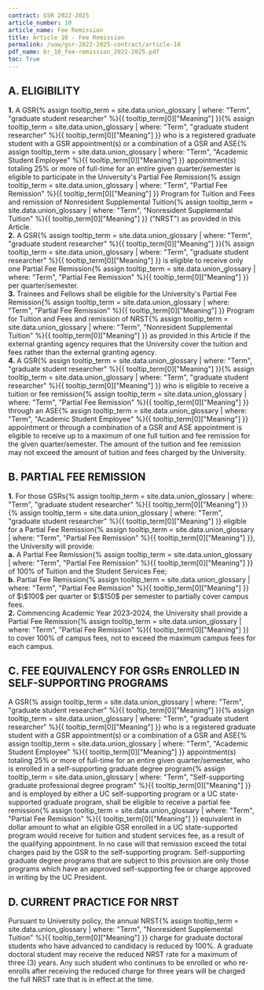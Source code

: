 ```yaml
---
contract: GSR 2022-2025
article_number: 10
article_name: Fee Remission 
title: Article 10 - Fee Remission 
permalink: /uaw/gsr-2022-2025-contract/article-10
pdf_name: br_10_fee-remission_2022-2025.pdf
toc: True
---
```



## A. ELIGIBILITY

<div class="lvl2"><b>1.</b> A <span class="tooltip"><span class="tooltip">GSR<span class="tooltip-text">{% assign tooltip_term = site.data.union_glossary | where: "Term", "graduate student researcher" %}{{ tooltip_term[0]["Meaning"] }}</span></span><span class="tooltip-text">{% assign tooltip_term = site.data.union_glossary | where: "Term", "graduate student researcher" %}{{ tooltip_term[0]["Meaning"] }}</span></span> who is a registered graduate student with a GSR appointment(s) or a combination of a GSR and <span class="tooltip">ASE<span class="tooltip-text">{% assign tooltip_term = site.data.union_glossary | where: "Term", "Academic Student Employee" %}{{ tooltip_term[0]["Meaning"] }}</span></span> appointment(s) totaling 25% or more of full-time for an entire given quarter/semester is eligible to participate in the University's <span class="tooltip">Partial Fee Remission<span class="tooltip-text">{% assign tooltip_term = site.data.union_glossary | where: "Term", "Partial Fee Remission" %}{{ tooltip_term[0]["Meaning"] }}</span></span> Program for Tuition and Fees and remission of <span class="tooltip">Nonresident Supplemental Tuition<span class="tooltip-text">{% assign tooltip_term = site.data.union_glossary | where: "Term", "Nonresident Supplemental Tuition" %}{{ tooltip_term[0]["Meaning"] }}</span></span> ("NRST") as provided in this Article.</div>
<div class="lvl2"><b>2.</b> A <span class="tooltip"><span class="tooltip">GSR<span class="tooltip-text">{% assign tooltip_term = site.data.union_glossary | where: "Term", "graduate student researcher" %}{{ tooltip_term[0]["Meaning"] }}</span></span><span class="tooltip-text">{% assign tooltip_term = site.data.union_glossary | where: "Term", "graduate student researcher" %}{{ tooltip_term[0]["Meaning"] }}</span></span> is eligible to receive only one <span class="tooltip">Partial Fee Remission<span class="tooltip-text">{% assign tooltip_term = site.data.union_glossary | where: "Term", "Partial Fee Remission" %}{{ tooltip_term[0]["Meaning"] }}</span></span> per quarter/semester.</div>
<div class="lvl2"><b>3.</b> Trainees and Fellows shall be eligible for the University's <span class="tooltip">Partial Fee Remission<span class="tooltip-text">{% assign tooltip_term = site.data.union_glossary | where: "Term", "Partial Fee Remission" %}{{ tooltip_term[0]["Meaning"] }}</span></span> Program for Tuition and Fees and remission of <span class="tooltip">NRST<span class="tooltip-text">{% assign tooltip_term = site.data.union_glossary | where: "Term", "Nonresident Supplemental Tuition" %}{{ tooltip_term[0]["Meaning"] }}</span></span> as provided in this Article if the external granting agency requires that the University cover the tuition and fees rather than the external granting agency.</div>
<div class="lvl2"><b>4.</b> A <span class="tooltip"><span class="tooltip">GSR<span class="tooltip-text">{% assign tooltip_term = site.data.union_glossary | where: "Term", "graduate student researcher" %}{{ tooltip_term[0]["Meaning"] }}</span></span><span class="tooltip-text">{% assign tooltip_term = site.data.union_glossary | where: "Term", "graduate student researcher" %}{{ tooltip_term[0]["Meaning"] }}</span></span> who is eligible to receive a tuition or <span class="tooltip">fee remission<span class="tooltip-text">{% assign tooltip_term = site.data.union_glossary | where: "Term", "Partial Fee Remission" %}{{ tooltip_term[0]["Meaning"] }}</span></span> through an <span class="tooltip">ASE<span class="tooltip-text">{% assign tooltip_term = site.data.union_glossary | where: "Term", "Academic Student Employee" %}{{ tooltip_term[0]["Meaning"] }}</span></span> appointment or through a combination of a GSR and ASE appointment is eligible to receive up to a maximum of one full tuition and fee remission for the given quarter/semester. The amount of the tuition and fee remission may not exceed the amount of tuition and fees charged by the University.</div>

## B. PARTIAL FEE REMISSION

<div class="lvl2"><b>1.</b> For those <span class="tooltip"><span class="tooltip">GSRs<span class="tooltip-text">{% assign tooltip_term = site.data.union_glossary | where: "Term", "graduate student researcher" %}{{ tooltip_term[0]["Meaning"] }}</span></span><span class="tooltip-text">{% assign tooltip_term = site.data.union_glossary | where: "Term", "graduate student researcher" %}{{ tooltip_term[0]["Meaning"] }}</span></span> eligible for a <span class="tooltip">Partial Fee Remission<span class="tooltip-text">{% assign tooltip_term = site.data.union_glossary | where: "Term", "Partial Fee Remission" %}{{ tooltip_term[0]["Meaning"] }}</span></span>, the University will provide:</div>
<div class="lvl3"><b>a.</b> A <span class="tooltip">Partial Fee Remission<span class="tooltip-text">{% assign tooltip_term = site.data.union_glossary | where: "Term", "Partial Fee Remission" %}{{ tooltip_term[0]["Meaning"] }}</span></span> of 100% of Tuition and the Student Services Fee;</div>
<div class="lvl3"><b>b.</b> <span class="tooltip">Partial Fee Remission<span class="tooltip-text">{% assign tooltip_term = site.data.union_glossary | where: "Term", "Partial Fee Remission" %}{{ tooltip_term[0]["Meaning"] }}</span></span> of $\$100$ per quarter or $\$150$ per semester to partially cover campus fees.</div>
<div class="lvl2"><b>2.</b> Commencing Academic Year 2023-2024, the University shall provide a <span class="tooltip">Partial Fee Remission<span class="tooltip-text">{% assign tooltip_term = site.data.union_glossary | where: "Term", "Partial Fee Remission" %}{{ tooltip_term[0]["Meaning"] }}</span></span> to cover 100% of campus fees, not to exceed the maximum campus fees for each campus.</div>

## C. FEE EQUIVALENCY FOR GSRs ENROLLED IN SELF-SUPPORTING PROGRAMS

A <span class="tooltip"><span class="tooltip">GSR<span class="tooltip-text">{% assign tooltip_term = site.data.union_glossary | where: "Term", "graduate student researcher" %}{{ tooltip_term[0]["Meaning"] }}</span></span><span class="tooltip-text">{% assign tooltip_term = site.data.union_glossary | where: "Term", "graduate student researcher" %}{{ tooltip_term[0]["Meaning"] }}</span></span> who is a registered graduate student with a GSR appointment(s) or a combination of a GSR and <span class="tooltip">ASE<span class="tooltip-text">{% assign tooltip_term = site.data.union_glossary | where: "Term", "Academic Student Employee" %}{{ tooltip_term[0]["Meaning"] }}</span></span> appointment(s) totaling 25% or more of full-time for an entire given quarter/semester, who is enrolled in a <span class="tooltip">self-supporting graduate degree program<span class="tooltip-text">{% assign tooltip_term = site.data.union_glossary | where: "Term", "Self-supporting graduate professional degree program" %}{{ tooltip_term[0]["Meaning"] }}</span></span> and is employed by either a UC self-supporting program or a UC state-supported graduate program, shall be eligible to receive a <span class="tooltip">partial fee remission<span class="tooltip-text">{% assign tooltip_term = site.data.union_glossary | where: "Term", "Partial Fee Remission" %}{{ tooltip_term[0]["Meaning"] }}</span></span> equivalent in dollar amount to what an eligible GSR enrolled in a UC state-supported program would receive for tuition and student services fee, as a result of the qualifying appointment. In no case will that remission exceed the total charges paid by the GSR to the self-supporting program. Self-supporting graduate degree programs that are subject to this provision are only those programs which have an approved self-supporting fee or charge approved in writing by the UC President.

## D. CURRENT PRACTICE FOR NRST

Pursuant to University policy, the annual <span class="tooltip">NRST<span class="tooltip-text">{% assign tooltip_term = site.data.union_glossary | where: "Term", "Nonresident Supplemental Tuition" %}{{ tooltip_term[0]["Meaning"] }}</span></span> charge for graduate doctoral students who have advanced to candidacy is reduced by 100%. A graduate doctoral student may receive the reduced NRST rate for a maximum of three (3) years. Any such student who continues to be enrolled or who re-enrolls after receiving the reduced charge for three years will be charged the full NRST rate that is in effect at the time.

